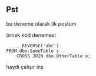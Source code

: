 ## Pst
bu deneme olarak ilk postum 

örnek kod denemesi
```SELECT This, [Is], A, Code, Block -- Using SSMS style syntax highlighting
    , REVERSE('abc')
FROM dbo.SomeTable s
    CROSS JOIN dbo.OtherTable o;
```

haydi çalışır inş
